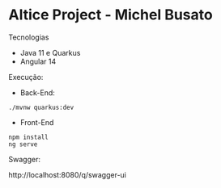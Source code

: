 # Altice  Project - Michel Busato

Tecnologias

 * Java 11 e Quarkus 
 * Angular 14


Execução:

* Back-End:

```shell
./mvnw quarkus:dev
```

* Front-End
```shell
npm install
ng serve
```

Swagger:

http://localhost:8080/q/swagger-ui
